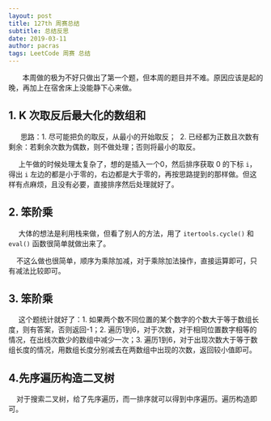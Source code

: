 ```yaml
---
layout: post
title: 127th 周赛总结
subtitle: 总结反思
date: 2019-03-11
author: pacras
tags: LeetCode 周赛 总结
---
```


&#160; &#160; &#160; &#160;本周做的极为不好只做出了第一个题，但本周的题目并不难。原因应该是起的晚，再加上在宿舍床上没能静下心来做。

## 1. K 次取反后最大化的数组和

&#160; &#160; &#160;&#160;思路：1. 尽可能把负的取反，从最小的开始取反；&#160; 2. 已经都为正数且次数有剩余：若剩余次数为偶数，则不做处理；否则将最小的取反。

&#160;&#160;&#160;&#160; 上午做的时候处理太复杂了，想的是插入一个0，然后排序获取 0 的下标 `i`，得出 `i` 左边的都是小于零的，右边都是大于零的，再按思路提到的那样做。但这样有点麻烦，且没有必要，直接排序然后处理就好了。

## 2. 笨阶乘
&#160;&#160;&#160;&#160; 大体的想法是利用栈来做，但看了别人的方法，用了 `itertools.cycle()` 和 `eval()` 函数很简单就做出来了。

&#160;&#160;&#160;&#160;不这么做也很简单，顺序为乘除加减，对于乘除加法操作，直接运算即可，只有减法比较即可。

## 3. 笨阶乘
&#160;&#160;&#160;&#160; 这个题统计就好了：1. 如果两个数不同位置的某个数字的个数大于等于数组长度，则有答案，否则返回-1；2. 遍历1到6，对于次数，对于相同位置数字相等的情况，在出线次数少的数组中减少一次；3. 遍历1到6，对于出现次数大于等于数组长度的情况，用数组长度分别减去在两数组中出现的次数，返回较小值即可。

## 4.先序遍历构造二叉树
&#160;&#160;&#160;&#160;对于搜索二叉树，给了先序遍历，而一排序就可以得到中序遍历。遍历构造即可。

